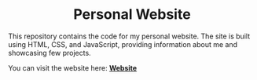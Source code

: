 <h1 align="center">
    Personal Website
</h1>


This repository contains the code for my personal website. The site is built using HTML, CSS, and JavaScript, providing information about me and showcasing few projects.

You can visit the website here: [**Website**](https://mohamedfattouhy.github.io/website)

